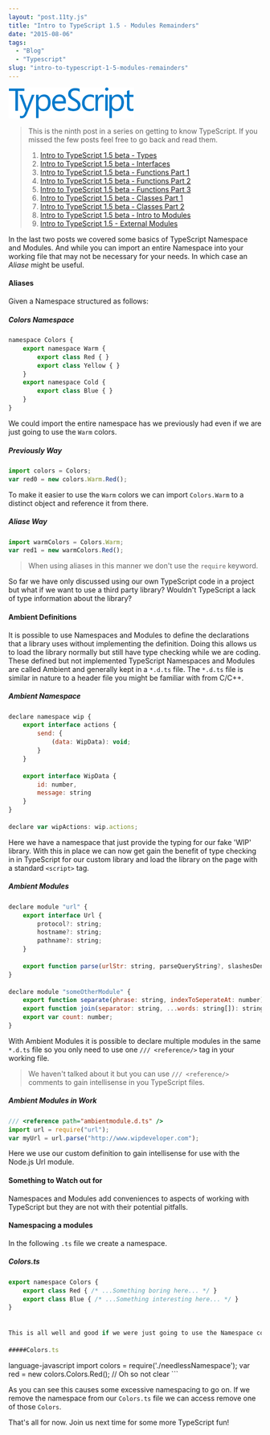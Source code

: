 ```yaml
---
layout: "post.11ty.js"
title: "Intro to TypeScript 1.5 - Modules Remainders"
date: "2015-08-06"
tags: 
  - "Blog"
  - "Typescript"
slug: "intro-to-typescript-1-5-modules-remainders"
---
```


![TypeScript](images/typescript_logo_small1.png)

> This is the ninth post in a series on getting to know TypeScript. If you missed the few posts feel free to go back and read them.
> 
> 1. [Intro to TypeScript 1.5 beta - Types](/2015/05/29/intro-to-typescript-1-5-beta-types/)
> 2. [Intro to TypeScript 1.5 beta - Interfaces](/2015/06/01/intro-to-typescript-1-5-beta-interfaces/)
> 3. [Intro to TypeScript 1.5 beta - Functions Part 1](/2015/06/04/intro-to-typescript-1-5-beta-functions-part-1/)
> 4. [Intro to TypeScript 1.5 beta - Functions Part 2](/2015/06/05/intro-to-typescript-1-5-beta-functions-part-2/)
> 5. [Intro to TypeScript 1.5 beta - Functions Part 3](/2015/06/08/intro-to-typescript-1-5-beta-functions-part-3/)
> 6. [Intro to TypeScript 1.5 beta - Classes Part 1](/2015/06/10/intro-to-typescript-1-5-beta-classes-part-1/)
> 7. [Intro to TypeScript 1.5 beta - Classes Part 2](/2015/06/05/intro-to-typescript-1-5-beta-functions-part-2/)
> 8. [Intro to TypeScript 1.5 beta - Intro to Modules](/2015/07/28/intro-to-typescript-1-5-beta-intro-to-modules/)
> 9. [Intro to TypeScript 1.5 - External Modules](/2015/07/30/intro-to-typescript-1-5-external-modules/)

In the last two posts we covered some basics of TypeScript Namespace and Modules. And while you can import an entire Namespace into your working file that may not be necessary for your needs. In which case an _Aliase_ might be useful.

#### Aliases

Given a Namespace structured as follows:

##### Colors Namespace

```javascript
namespace Colors {  
    export namespace Warm {
        export class Red { }
        export class Yellow { }
    }
    export namespace Cold {
        export class Blue { }
    }
}
```

We could import the entire namespace has we previously had even if we are just going to use the `Warm` colors.

##### Previously Way

```javascript
import colors = Colors;  
var red0 = new colors.Warm.Red();  
```

To make it easier to use the `Warm` colors we can import `Colors.Warm` to a distinct object and reference it from there.

##### Aliase Way

```javascript
import warmColors = Colors.Warm;  
var red1 = new warmColors.Red();  
```

> When using aliases in this manner we don't use the `require` keyword.

So far we have only discussed using our own TypeScript code in a project but what if we want to use a third party library? Wouldn't TypeScript a lack of type information about the library?

#### Ambient Definitions

It is possible to use Namespaces and Modules to define the declarations that a library uses without implementing the definition. Doing this allows us to load the library normally but still have type checking while we are coding. These defined but not implemented TypeScript Namespaces and Modules are called Ambient and generally kept in a `*.d.ts` file. The `*.d.ts` file is similar in nature to a header file you might be familiar with from C/C++.

##### Ambient Namespace

```javascript
declare namespace wip {  
    export interface actions {
        send: {
            (data: WipData): void;
        }
    }

    export interface WipData {
        id: number,
        message: string
    }
}

declare var wipActions: wip.actions;  
```

Here we have a namespace that just provide the typing for our fake 'WIP' library. With this in place we can now get gain the benefit of type checking in in TypeScript for our custom library and load the library on the page with a standard `<script>` tag.

##### Ambient Modules

```javascript
declare module "url" {  
    export interface Url {
        protocol?: string;
        hostname?: string;
        pathname?: string;
    }

    export function parse(urlStr: string, parseQueryString?, slashesDenoteHost?): Url;
}

declare module "someOtherModule" {  
    export function separate(phrase: string, indexToSeperateAt: number): string;
    export function join(separator: string, ...words: string[]): string;
    export var count: number;
}
```

With Ambient Modules it is possible to declare multiple modules in the same `*.d.ts` file so you only need to use one `/// <reference/>` tag in your working file.

> We haven't talked about it but you can use `/// <reference/>` comments to gain intellisense in you TypeScript files.

##### Ambient Modules in Work

```javascript
/// <reference path="ambientmodule.d.ts" />
import url = require("url");  
var myUrl = url.parse("http://www.wipdeveloper.com");  
```

Here we use our custom definition to gain intellisense for use with the Node.js Url module.

#### Something to Watch out for

Namespaces and Modules add conveniences to aspects of working with TypeScript but they are not with their potential pitfalls.

#### Namespacing a modules

In the following `.ts` file we create a namespace.

##### Colors.ts

```javascript
export namespace Colors {  
    export class Red { /* ...Something boring here... */ }
    export class Blue { /* ...Something interesting here... */ }
}


This is all well and good if we were just going to use the Namespace convention but we plan on importing this as a module.

#####Colors.ts
```

language-javascript import colors = require('./needlessNamespace'); var red = new colors.Colors.Red(); // Oh so not clear \`\`\`

As you can see this causes some excessive namespacing to go on. If we remove the namespace from our `Colors.ts` file we can access remove one of those `Colors`.

That's all for now. Join us next time for some more TypeScript fun!
